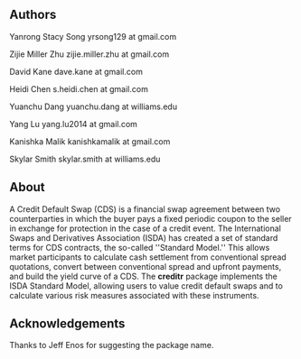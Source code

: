 Authors
--------------------------------------------------------
Yanrong Stacy Song
yrsong129 at gmail.com

Zijie Miller Zhu
zijie.miller.zhu at gmail.com

David Kane
dave.kane at gmail.com

Heidi Chen 
s.heidi.chen at gmail.com

Yuanchu Dang
yuanchu.dang at williams.edu

Yang Lu 
yang.lu2014 at gmail.com

Kanishka Malik
kanishkamalik at gmail.com

Skylar Smith
skylar.smith at williams.edu


About
--------------------------------------------------------
A Credit Default Swap (CDS) is a financial swap agreement between two
counterparties in which the buyer pays a fixed periodic coupon to the
seller in exchange for protection in the case of a credit event. The
International Swaps and Derivatives Association (ISDA) has created a
set of standard terms for CDS contracts, the so-called ''Standard
Model.'' This allows market participants to calculate cash settlement
from conventional spread quotations, convert between conventional
spread and upfront payments, and build the yield curve of a CDS. The
**creditr** package implements the ISDA Standard Model, allowing users to
value credit default swaps and to calculate various risk measures
associated with these instruments.

Acknowledgements
--------------------------------------------------------
Thanks to Jeff Enos for suggesting the package name.